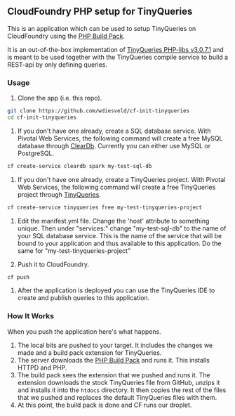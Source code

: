 ## CloudFoundry PHP setup for TinyQueries

This is an application which can be used to setup TinyQueries on CloudFoundry using the [PHP Build Pack].

It is an out-of-the-box implementation of [TinyQueries PHP-libs v3.0.7.1] and is meant to be used together with the TinyQueries compile service to build a REST-api by only defining queries.

### Usage

1. Clone the app (i.e. this repo).

  ```bash
  git clone https://github.com/wdiesveld/cf-init-tinyqueries
  cd cf-init-tinyqueries
  ```

1. If you don't have one already, create a SQL database service. With Pivotal Web Services, the following command will create a free MySQL database through [ClearDb]. Currently you can either use MySQL or PostgreSQL.

  ```bash
  cf create-service cleardb spark my-test-sql-db
  ```

1. If you don't have one already, create a TinyQueries project. With Pivotal Web Services, the following command will create a free TinyQueries project through [TinyQueries].

  ```bash
  cf create-service tinyqueries free my-test-tinyqueries-project
  ```

1. Edit the manifest.yml file.  Change the 'host' attribute to something unique. Then under "services:" change "my-test-sql-db" to the name of your SQL database service. This is the name of the service that will be bound to your application and thus available to this application. Do the same for "my-test-tinyqueries-project"

1. Push it to CloudFoundry.

  ```bash
  cf push
  ```

1. After the application is deployed you can use the TinyQueries IDE to create and publish queries to this application.
  
### How It Works

When you push the application here's what happens.

1. The local bits are pushed to your target. It includes the changes we made and a build pack extension for TinyQueries.
1. The server downloads the [PHP Build Pack] and runs it.  This installs HTTPD and PHP.
1. The build pack sees the extension that we pushed and runs it.  The extension downloads the stock TinyQueries file from GitHub, unzips it and installs it into the `htdocs` directory.  It then copies the rest of the files that we pushed and replaces the default TinyQueries files with them. 
1. At this point, the build pack is done and CF runs our droplet.

[TinyQueries PHP-libs v3.0.7.1]:https://github.com/wdiesveld/tiny-queries-php-api/releases/tag/v3.0.7.1
[TinyQueries]:http://www.tinyqueries.com
[PHP Build Pack]:https://github.com/dmikusa-pivotal/cf-php-build-pack
[ClearDb]:https://www.cleardb.com/


